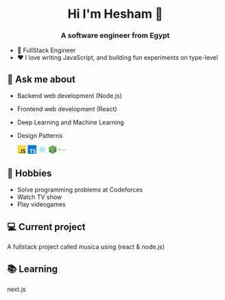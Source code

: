 <h1 align="center">Hi I'm Hesham 👋</h1>
<h3 align="center">A software engineer from Egypt</h3>

- 💼 FullStack Engineer
- ❤️ I love writing JavaScript, and building fun experiments on type-level

## 💬 Ask me about
- Backend web development (Node.js)
- Frontend web development (React)
- Deep Learning and Machine Learning
- Design Patterns

   <div>
        <code><img height="20" alt="javascript" 
        src="https://raw.githubusercontent.com/github/explore/80688e429a7d4ef2fca1e82350fe8e3517d3494d/topics/javascript/javascript.png"></code>
        <code><img height="20" alt="typescript" 
        src="https://raw.githubusercontent.com/github/explore/80688e429a7d4ef2fca1e82350fe8e3517d3494d/topics/typescript/typescript.png"></code>
        <code><img height="20" alt="react" 
        src="https://raw.githubusercontent.com/github/explore/80688e429a7d4ef2fca1e82350fe8e3517d3494d/topics/react/react.png"></code>
        <code><img height="20" alt="nodejs" 
        src="https://raw.githubusercontent.com/github/explore/80688e429a7d4ef2fca1e82350fe8e3517d3494d/topics/nodejs/nodejs.png"></code>    
        <code><img height="20" alt="mongodb" 
        src="https://raw.githubusercontent.com/github/explore/80688e429a7d4ef2fca1e82350fe8e3517d3494d/topics/mongodb/mongodb.png"></code>    
   </div>

## 📅 Hobbies
- Solve programming problems at Codeforces
- Watch TV show
- Play videogames

## 💻 Current project
A fullstack project called musica using (react & node.js)

## 📚 Learning
next.js
